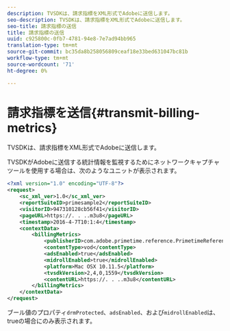 ```yaml
---
description: TVSDKは、請求指標をXML形式でAdobeに送信します。
seo-description: TVSDKは、請求指標をXML形式でAdobeに送信します。
seo-title: 請求指標の送信
title: 請求指標の送信
uuid: c925800c-0fb7-4781-94e8-7e7ad94bb965
translation-type: tm+mt
source-git-commit: bc35da8b258056809ceaf18e33bed631047bc81b
workflow-type: tm+mt
source-wordcount: '71'
ht-degree: 0%

---
```



# 請求指標を送信{#transmit-billing-metrics}

TVSDKは、請求指標をXML形式でAdobeに送信します。

<!--<a id="example_13ABDB1CC0B549968A534765378DA3A0"></a>-->

TVSDKがAdobeに送信する統計情報を監視するためにネットワークキャプチャツールを使用する場合は、次のようなユニットが表示されます。

```xml
<?xml version="1.0" encoding="UTF-8"?>
<request>
    <sc_xml_ver>1.0</sc_xml_ver>
    <reportSuiteID>primesample2</reportSuiteID>
    <visitorID>947310128cb56f41</visitorID>
    <pageURL>https://. . ..m3u8</pageURL>
    <timestamp>2016-4-7T10:1:4</timestamp>
    <contextData>
        <billingMetrics>
            <publisherID>com.adobe.primetime.reference.PrimetimeReference</publisherID>
            <contentType>vod</contentType>
            <adsEnabled>true</adsEnabled>
            <midrollEnabled>true</midrollEnabled>
            <platform>Mac OSX 10.11.5</platform>
            <tvsdkVersion>2,4,0,1559</tvsdkVersion>
            <contentURL>https://. . ..m3u8</contentURL>
        </billingMetrics>
    </contextData>
</request>
```

ブール値のプロパティ`drmProtected`、`adsEnabled`、および`midrollEnabled`は、trueの場合にのみ表示されます。